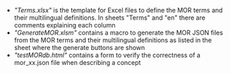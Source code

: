 * _"Terms.xlsx"_ is the template for Excel files to define the MOR terms and their multilingual definitions. In sheets "Terms" and "en" there are comments explaining each column 
* _"GenerateMOR.xlsm"_ contains a macro to generate the MOR JSON files from the MOR terms and their multilingual definitions as listed in the sheet where the generate buttons are shown
* _"testMORdb.html"_ contains a form to verify the correctness of a mor_xx.json file when describing a concept  
